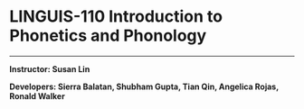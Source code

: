 # LINGUIS-110 Introduction to Phonetics and Phonology
-----------------------------
**Instructor: Susan Lin**

**Developers: Sierra Balatan, Shubham Gupta, Tian Qin, Angelica Rojas, Ronald Walker**